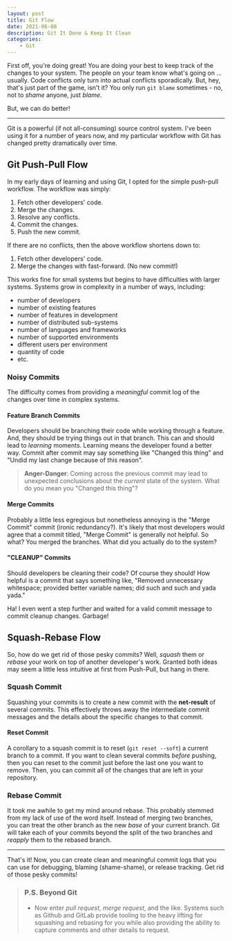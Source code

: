 ```yaml
---
layout: post
title: Git Flow
date: 2021-06-08
description: Git It Done & Keep It Clean
categories:
    - Git
---
```


First off, you're doing great! You are doing your best to keep track of the changes to your system.  The people on your team know what's going on ... usually.  Code conflicts only turn into actual conflicts sporadically.  But, hey, that's just part of the game, isn't it?  You only run `git blame` sometimes - no, not to *shame* anyone, just *blame*.  

But, we can do better!

---

Git is a powerful (if not all-consuming) source control system.  I've been using it for a number of years now, and my particular workflow with Git has changed pretty dramatically over time.  

## Git Push-Pull Flow

In my early days of learning and using Git, I opted for the simple push-pull workflow.  The workflow was simply:

1. Fetch other developers' code.
2. Merge the changes.
3. Resolve any conflicts.
4. Commit the changes.
5. Push the new commit.

If there are no conflicts, then the above workflow shortens down to:

1. Fetch other developers' code.
2. Merge the changes with fast-forward. (No new commit!)

This works fine for small systems but begins to have difficulties with larger systems.  Systems grow in complexity in a number of ways, including:  

- number of developers
- number of existing features
- number of features in development
- number of distributed sub-systems
- number of languages and frameworks
- number of supported environments 
- different users per environment 
- quantity of code
- etc.

### Noisy Commits

The difficulty comes from providing a *meaningful* commit log of the changes over time in complex systems.

#### Feature Branch Commits

Developers should be branching their code while working through a feature.  And, they should be trying things out in that branch.  This can and should lead to *learning* moments.  Learning means the developer found a better way.  Commit after commit may say something like "Changed this thing" and "Undid my last change because of this reason".  

> **Anger-Danger**:  Coming across the previous commit may lead to unexpected conclusions about the *current* state of the system. What do you mean you "Changed this thing"?  

#### Merge Commits

Probably a little less egregious but nonetheless annoying is the "Merge Commit" commit (ironic redundancy?).  It's likely that most developers would agree that a commit titled, "Merge Commit" is generally not helpful.  So what?  You merged the branches.  What did you actually do to the system?

#### "CLEANUP" Commits

Should developers be cleaning their code?  Of course they should!  How helpful is a commit that says something like, "Removed unnecessary whitespace; provided better variable names; did such and such and yada yada."

Ha!  I even went a step further and waited for a valid commit message to commit cleanup changes.  Garbage!

## Squash-Rebase Flow

So, how do we get rid of those pesky commits?  Well, *squash* them or *rebase* your work on top of another developer's work.  Granted both ideas may seem a little less intuitive at first from Push-Pull, but hang in there.  

### Squash Commit

Squashing your commits is to create a new commit with the **net-result** of several commits.  This effectively throws away the intermediate commit messages and the details about the specific changes to that commit.

#### Reset Commit

A corollary to a squash commit is to reset (`git reset --soft`) a current branch to a commit.  If you want to clean several commits *before* pushing, then you can reset to the commit just before the last one you want to remove.  Then, you can commit all of the changes that are left in your repository.

### Rebase Commit

It took me awhile to get my mind around rebase.  This probably stemmed from my lack of use of the word itself.  Instead of merging two branches, you can treat the other branch as the new *base* of your current branch.  Git will take each of your commits beyond the split of the two branches and *reapply* them to the rebased branch.  

---

That's it!  Now, you can create clean and meaningful commit logs that you can use for debugging, blaming (shame-shame), or release tracking.  Get rid of those pesky commits!

> ### P.S. Beyond Git
> - Now enter *pull request*, *merge request*, and the like.  Systems such as Github and GitLab provide tooling to the heavy lifting for squashing and rebasing for you while also providing the ability to capture comments and other details to request.  